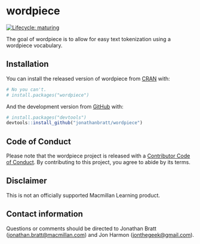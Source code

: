 
<!-- README.md is generated from README.Rmd. Please edit that file -->
# wordpiece

<!-- badges: start -->
[![Lifecycle: maturing](https://img.shields.io/badge/lifecycle-experimental-orange.svg)](https://lifecycle.r-lib.org/articles/stages.html#experimental) <!-- badges: end -->

The goal of wordpiece is to allow for easy text tokenization using a wordpiece vocabulary.

## Installation

You can install the released version of wordpiece from [CRAN](https://CRAN.R-project.org) with:

``` r
# No you can't.
# install.packages("wordpiece")
```

And the development version from [GitHub](https://github.com/) with:

``` r
# install.packages("devtools")
devtools::install_github("jonathanbratt/wordpiece")
```

## Code of Conduct

Please note that the wordpiece project is released with a [Contributor Code of Conduct](https://contributor-covenant.org/version/2/0/CODE_OF_CONDUCT.html). By contributing to this project, you agree to abide by its terms.

## Disclaimer

This is not an officially supported Macmillan Learning product.

## Contact information

Questions or comments should be directed to Jonathan Bratt (<jonathan.bratt@macmillan.com>) and Jon Harmon (<jonthegeek@gmail.com>).

